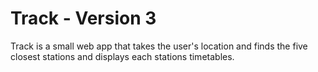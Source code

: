 # Track - Version 3

Track is a small web app that takes the user's location and finds the five closest stations and displays each stations timetables.
